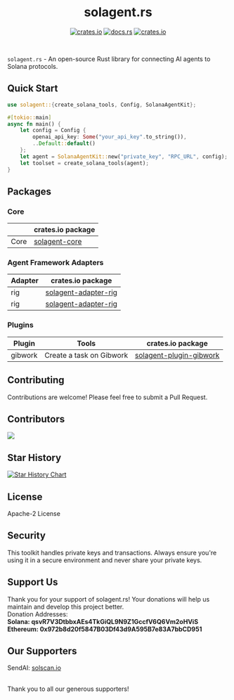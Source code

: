 <div align="center">

# solagent.rs   
  [<img alt="crates.io" src="https://img.shields.io/crates/v/solagent?style=for-the-badge&logo=rust">](https://crates.io/crates/solagent)
  [<img alt="docs.rs" src="https://img.shields.io/docsrs/solagent?style=for-the-badge&logo=docs.rs">](https://docs.rs/solagent)
  [<img alt="crates.io" src="https://img.shields.io/crates/d/solagent?style=for-the-badge&logo=rust">](https://crates.io/crates/solagent)
</div>

</br>

`solagent.rs` - An open-source Rust library for connecting AI agents to Solana protocols. 

## Quick Start
```rust
use solagent::{create_solana_tools, Config, SolanaAgentKit};

#[tokio::main]
async fn main() {
    let config = Config {
        openai_api_key: Some("your_api_key".to_string()),
        ..Default::default()
    };
    let agent = SolanaAgentKit::new("private_key", "RPC_URL", config);
    let toolset = create_solana_tools(agent);
}
```

## Packages
### Core
|  | crates.io package |
| --- | --- |
| Core | [solagent-core](https://crates.io/crates/solagent-core) |

### Agent Framework Adapters
| Adapter | crates.io package |
| --- | --- |
| rig | [solagent-adapter-rig]() | 
| rig | [solagent-adapter-rig]() | 

### Plugins
| Plugin | Tools | crates.io package |
| --- | --- | --- |
| gibwork | Create a task on Gibwork | [solagent-plugin-gibwork](https://crates.io/crates/solagent-plugin-gibwork) |
 

## Contributing

Contributions are welcome! Please feel free to submit a Pull Request.

## Contributors

<a href="https://github.com/zTgx/solagent.rs/graphs/contributors">
  <img src="https://contrib.rocks/image?repo=zTgx/solagent.rs" />
</a>

## Star History

[![Star History Chart](https://api.star-history.com/svg?repos=zTgx/solagent.rs&type=Date)](https://star-history.com/#zTgx/solagent.rs&Date)

## License

Apache-2 License

## Security

This toolkit handles private keys and transactions. Always ensure you're using it in a secure environment and never share your private keys.

## Support Us
Thank you for your support of solagent.rs! Your donations will help us maintain and develop this project better.  
Donation Addresses:  
**Solana: qsvR7V3DtbbxAEs4TkGiQL9N9Z1GccfV6Q6Vm2oHViS**  
**Ethereum: 0x972b8d20f5847B03Df43d9A595B7e83A7bbCD951**  

## Our Supporters  
SendAI: [solscan.io](https://solscan.io/tx/nf3B1zaTZcLuCLVTkLFHuTqjVjLUwXHkCnN3Tdm7PHSDunjJD6tZHYHgijJKbCcchHaxVYWM4uEgieQyLjRBCR4)  

</br>
Thank you to all our generous supporters!  
